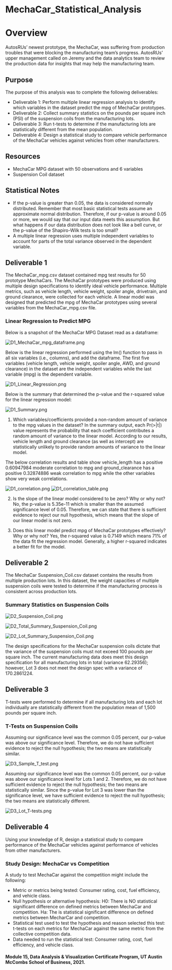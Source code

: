 # MechaCar_Statistical_Analysis

# Overview
AutosRUs’ newest prototype, the MechaCar, was suffering from production troubles that were blocking the manufacturing team’s progress. AutosRUs’ upper management called on Jeremy and the data analytics team to review the production data for insights that may help the manufacturing team.

## Purpose
The purpose of this analysis was to complete the following deliverables:

- Deliverable 1: Perform multiple linear regression analysis to identify which variables in the dataset predict the mpg of MechaCar prototypes.
- Deliverable 2: Collect summary statistics on the pounds per square inch (PSI) of the suspension coils from the manufacturing lots.
- Deliverable 3: Run t-tests to determine if the manufacturing lots are statistically different from the mean population.
- Deliverable 4: Design a statistical study to compare vehicle performance of the MechaCar vehicles against vehicles from other manufacturers. 

## Resources
- MechaCar MPG dataset with 50 observations and 6 variables
- Suspension Coil dataset

## Statistical Notes

- If the p-value is greater than 0.05, the data is considered normally distributed. Remember that most basic statistical tests assume an approximate normal distribution. Therefore, if our p-value is around 0.05 or more, we would say that our input data meets this assumption. But what happens if our data distribution does not look like a bell curve, or the p-value of the Shapiro-Wilk tests is too small?
- A multiple linear regression uses multiple independent variables to account for parts of the total variance observed in the dependent variable.


## Deliverable 1

The MechaCar_mpg.csv dataset contained mpg test results for 50 prototype MechaCars. The MechaCar prototypes were produced using multiple design specifications to identify ideal vehicle performance. Multiple metrics, such as vehicle length, vehicle weight, spoiler angle, drivetrain, and ground clearance, were collected for each vehicle. A linear model was designed that predicted the mpg of MechaCar prototypes using several variables from the MechaCar_mpg.csv file. 

### Linear Regression to Predict MPG

Below is a snapshot of the MechaCar MPG Dataset read as a dataframe:

![D1_MechaCar_mpg_dataframe.png](https://github.com/KimberlyCrawford/MechaCar_Statistical_Analysis/blob/main/Resources/Images/D1_MechaCar_mpg_dataframe.png)

Below is the linear regression performed using the lm() function to pass in all six variables (i.e., columns), and add the dataframe. The first five variables (vehicle length, vehicle weight, spoiler angle, AWD, and ground clearance) in the dataset are the independent variables while the last variable (mpg) is the dependent variable. 

![D1_Linear_Regression.png](https://github.com/KimberlyCrawford/MechaCar_Statistical_Analysis/blob/main/Resources/Images/D1_Linear_Regression.png)

Below is the summary that determined the p-value and the r-squared value for the linear regression model:

![D1_Summary.png](https://github.com/KimberlyCrawford/MechaCar_Statistical_Analysis/blob/main/Resources/Images/D1_Summary.png)

1) Which variables/coefficients provided a non-random amount of variance to the mpg values in the dataset? In the summary output, each Pr(>|t|) value represents the probability that each coefficient contributes a random amount of variance to the linear model. According to our results, vehicle length and ground clearance (as well as intercept) are statistically unlikely to provide random amounts of variance to the linear model.

The below correlation results and table show vehicle_length has a positive 0.60947984 moderate correlation to mpg and ground_clearance has a positive 0.32874886 weak correlation to mpg while the other variables show very weak correlations. 

![D1_correlation.png](https://github.com/KimberlyCrawford/MechaCar_Statistical_Analysis/blob/main/Resources/Images/D1_correlation.png)
![D1_correlation_table.png](https://github.com/KimberlyCrawford/MechaCar_Statistical_Analysis/blob/main/Resources/Images/D1_correlation_table.png)

2) Is the slope of the linear model considered to be zero? Why or why not? No, the p-value is 5.35e-11 which is smaller than the assumed significance level of 0.05. Therefore, we can state that there is sufficient evidence to reject our null hypothesis, which means that the slope of our linear model is not zero. 

3) Does this linear model predict mpg of MechaCar prototypes effectively? Why or why not?  Yes, the r-squared value is 0.7149 which means 71% of the data fit the regression model. Generally, a higher r-squared indicates a better fit for the model.

## Deliverable 2

The MechaCar Suspension_Coil.csv dataset contains the results from multiple production lots. In this dataset, the weight capacities of multiple suspension coils were tested to determine if the manufacturing process is consistent across production lots. 

### Summary Statistics on Suspension Coils

![D2_Suspension_Coil.png](https://github.com/KimberlyCrawford/MechaCar_Statistical_Analysis/blob/main/Resources/Images/D2_Suspension_Coil.png)

![D2_Total_Summary_Suspension_Coil.png](https://github.com/KimberlyCrawford/MechaCar_Statistical_Analysis/blob/main/Resources/Images/D2_Total_Summary_Suspension_Coil.png)

![D2_Lot_Summary_Suspension_Coil.png](https://github.com/KimberlyCrawford/MechaCar_Statistical_Analysis/blob/main/Resources/Images/D2_Lot_Summary_Suspension_Coil.png)

The design specifications for the MechaCar suspension coils dictate that the variance of the suspension coils must not exceed 100 pounds per square inch. The current manufacturing data does meet this design specification for all manufacturing lots in total (variance 62.29356); however, Lot 3 does not meet the design spec with a variance of 170.2861224.

## Deliverable 3

T-tests were performed to determine if all manufacturing lots and each lot individually are statistically different from the population mean of 1,500 pounds per square inch.

### T-Tests on Suspension Coils

Assuming our significance level was the common 0.05 percent, our p-value was above our significance level. Therefore, we do not have sufficient evidence to reject the null hypothesis; the two means are statistically similar.

![D3_Sample_T_test.png](https://github.com/KimberlyCrawford/MechaCar_Statistical_Analysis/blob/main/Resources/Images/D3_Sample_T_test.png)

Assuming our significance level was the common 0.05 percent, our p-value was above our significance level for Lots 1 and 2. Therefore, we do not have sufficient evidence to reject the null hypothesis; the two means are statistically similar. Since the p-value for Lot 3 was lower than the significance level, we have sufficient evidence to reject the null hypothesis; the two means are statistically different.

![D3_Lot_T-tests.png](https://github.com/KimberlyCrawford/MechaCar_Statistical_Analysis/blob/main/Resources/Images/D3_Lot_T-tests.png)

## Deliverable 4

Using your knowledge of R, design a statistical study to compare performance of the MechaCar vehicles against performance of vehicles from other manufacturers.

### Study Design: MechaCar vs Competition

A study to test MechaCar against the competition might include the following:

- Metric or metrics being tested: Consumer rating, cost, fuel efficiency, and vehicle class.
- Null hypothesis or alternative hypothesis: H0: There is NO statistical significant difference on defined metrics between MechaCar and competition. Ha: The is statistical significant difference on defined metrics between MecharCar and competition.
- Statistical test used to test the hypothesis and reason selected this test: t-tests on each metrics for MechaCar against the same metric from the collective competition data.
- Data needed to run the statistical test: Consumer rating, cost, fuel efficiency, and vehicle class.

#### Module 15, Data Analysis & Visualization Certificate Program, UT Austin McCombs School of Business, 2021.
